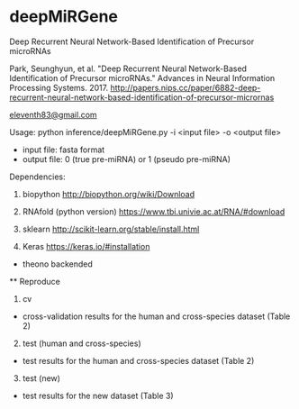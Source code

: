 # deepMiRGene
Deep Recurrent Neural Network-Based Identification of Precursor microRNAs

Park, Seunghyun, et al. "Deep Recurrent Neural Network-Based Identification of Precursor microRNAs." Advances in Neural Information Processing Systems. 2017.
http://papers.nips.cc/paper/6882-deep-recurrent-neural-network-based-identification-of-precursor-micrornas

eleventh83@gmail.com


Usage:
  python inference/deepMiRGene.py -i \<input file\> -o \<output file\>

- input file: fasta format
- output file: 0 (true pre-miRNA) or 1 (pseudo pre-miRNA)



Dependencies:
1. biopython http://biopython.org/wiki/Download

2. RNAfold (python version) https://www.tbi.univie.ac.at/RNA/#download

3. sklearn http://scikit-learn.org/stable/install.html

4. Keras https://keras.io/#installation
- theono backended




** Reproduce
1. cv 
- cross-validation results for the human and cross-species dataset (Table 2)

2. test (human and cross-species)
- test results for the human and cross-species dataset (Table 2)

3. test (new)
- test results for the new dataset (Table 3)



